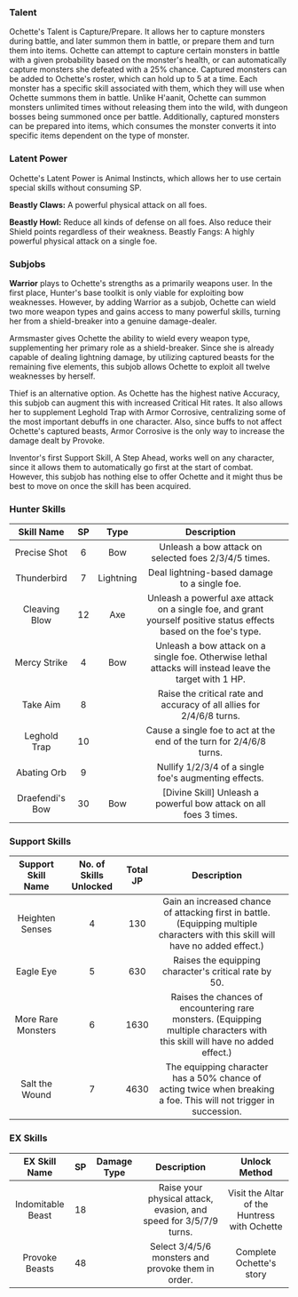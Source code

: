 ### Talent
Ochette's Talent is Capture/Prepare. It allows her to capture monsters during battle, and later summon them in battle, or prepare them and turn them into items. Ochette can attempt to capture certain monsters in battle with a given probability based on the monster's health, or can automatically capture monsters she defeated with a 25% chance. Captured monsters can be added to Ochette's roster, which can hold up to 5 at a time. Each monster has a specific skill associated with them, which they will use when Ochette summons them in battle. Unlike H'aanit, Ochette can summon monsters unlimited times without releasing them into the wild, with dungeon bosses being summoned once per battle. Additionally, captured monsters can be prepared into items, which consumes the monster converts it into specific items dependent on the type of monster. 

### Latent Power
Ochette's Latent Power is Animal Instincts, which allows her to use certain special skills without consuming SP.

**Beastly Claws:** A powerful physical attack on all foes.

**Beastly Howl:** Reduce all kinds of defense on all foes. Also reduce their Shield points regardless of their weakness.
Beastly Fangs: A highly powerful physical attack on a single foe.

### Subjobs
**Warrior** plays to Ochette's strengths as a primarily weapons user. In the first place, Hunter's base toolkit is only viable for exploiting bow weaknesses. However, by adding Warrior as a subjob, Ochette can wield two more weapon types and gains access to many powerful skills, turning her from a shield-breaker into a genuine damage-dealer.

Armsmaster gives Ochette the ability to wield every weapon type, supplementing her primary role as a shield-breaker. Since she is already capable of dealing lightning damage, by utilizing captured beasts for the remaining five elements, this subjob allows Ochette to exploit all twelve weaknesses by herself.

Thief is an alternative option. As Ochette has the highest native Accuracy, this subjob can augment this with increased Critical Hit rates. It also allows her to supplement Leghold Trap with Armor Corrosive, centralizing some of the most important debuffs in one character. Also, since buffs to not affect Ochette's captured beasts, Armor Corrosive is the only way to increase the damage dealt by Provoke.

Inventor's first Support Skill, A Step Ahead, works well on any character, since it allows them to automatically go first at the start of combat. However, this subjob has nothing else to offer Ochette and it might thus be best to move on once the skill has been acquired.

### Hunter Skills
|    Skill Name    | SP  | Type  |                                                     Description                                                     |   |
|:----------------:|:---:|:-----:|:-------------------------------------------------------------------------------------------------------------------:|---|
| Precise Shot     |  6  |   Bow   | Unleash a bow attack on selected foes 2/3/4/5 times.                                                                |   |
| Thunderbird      |  7  |   Lightning   | Deal lightning-based damage to a single foe.                                                                        |   |
| Cleaving Blow    | 12  |   Axe   | Unleash a powerful axe attack on a single foe, and grant yourself positive status effects based on the foe's type.  |   |
| Mercy Strike     |  4  |   Bow   | Unleash a bow attack on a single foe. Otherwise lethal attacks will instead leave the target with 1 HP.             |   |
| Take Aim         |  8  |       | Raise the critical rate and accuracy of all allies for 2/4/6/8 turns.                                               |   |
| Leghold Trap     | 10  |       | Cause a single foe to act at the end of the turn for 2/4/6/8 turns.                                                 |   |
| Abating Orb      |  9  |       | Nullify 1/2/3/4 of a single foe's augmenting effects.                                                               |   |
| Draefendi's Bow  | 30  |   Bow   | [Divine Skill] Unleash a powerful bow attack on all foes 3 times.                                                   |   |

### Support Skills
| Support Skill Name  | No. of Skills Unlocked  | Total JP  |                                                             Description                                                             |   |
|:-------------------:|:-----------------------:|:---------:|:-----------------------------------------------------------------------------------------------------------------------------------:|---|
| Heighten Senses     |            4            |    130    | Gain an increased chance of attacking first in battle. (Equipping  multiple characters with this skill will have no added effect.)  |   |
| Eagle Eye           |            5            |    630    | Raises the equipping character's critical rate by 50.                                                                               |   |
| More Rare Monsters  |            6            |   1630    | Raises the chances of encountering rare monsters. (Equipping multiple characters with this skill will have no added effect.)        |   |
| Salt the Wound      |            7            |   4630    | The equipping character has a 50% chance of acting twice when breaking a foe. This will not trigger in succession.                  |   |

### EX Skills
|   EX Skill Name    | SP  | Damage Type  |                            Description                             |                 Unlock Method                 |
|:------------------:|:---:|:------------:|:------------------------------------------------------------------:|:---------------------------------------------:|
| Indomitable Beast  | 18  |              | Raise your physical attack, evasion, and speed for 3/5/7/9 turns.  | Visit the Altar of the Huntress with Ochette  |
| Provoke Beasts     | 48  |              | Select 3/4/5/6 monsters and provoke them in order.                 | Complete Ochette's story                      |